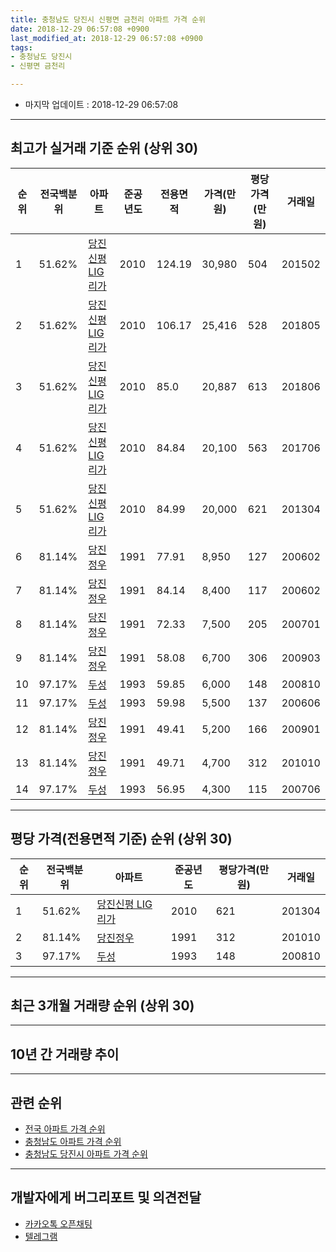 ```yaml
---
title: 충청남도 당진시 신평면 금천리 아파트 가격 순위
date: 2018-12-29 06:57:08 +0900
last_modified_at: 2018-12-29 06:57:08 +0900
tags:
- 충청남도 당진시
- 신평면 금천리

---
```


* 마지막 업데이트 : 2018-12-29 06:57:08

---

## 최고가 실거래 기준 순위 (상위 30)


|순위|전국백분위|아파트|준공년도|전용면적|가격(만원)|평당가격(만원)|거래일|
|---|---|---|---|---|---|---|---|
|1|51.62%|[당진신평 LIG리가](https://search.naver.com/search.naver?query=%EC%B6%A9%EC%B2%AD%EB%82%A8%EB%8F%84+%EB%8B%B9%EC%A7%84%EC%8B%9C+%EC%8B%A0%ED%8F%89%EB%A9%B4+%EA%B8%88%EC%B2%9C%EB%A6%AC+%EB%8B%B9%EC%A7%84%EC%8B%A0%ED%8F%89+LIG%EB%A6%AC%EA%B0%80)|2010|124.19|30,980|504|201502|
|2|51.62%|[당진신평 LIG리가](https://search.naver.com/search.naver?query=%EC%B6%A9%EC%B2%AD%EB%82%A8%EB%8F%84+%EB%8B%B9%EC%A7%84%EC%8B%9C+%EC%8B%A0%ED%8F%89%EB%A9%B4+%EA%B8%88%EC%B2%9C%EB%A6%AC+%EB%8B%B9%EC%A7%84%EC%8B%A0%ED%8F%89+LIG%EB%A6%AC%EA%B0%80)|2010|106.17|25,416|528|201805|
|3|51.62%|[당진신평 LIG리가](https://search.naver.com/search.naver?query=%EC%B6%A9%EC%B2%AD%EB%82%A8%EB%8F%84+%EB%8B%B9%EC%A7%84%EC%8B%9C+%EC%8B%A0%ED%8F%89%EB%A9%B4+%EA%B8%88%EC%B2%9C%EB%A6%AC+%EB%8B%B9%EC%A7%84%EC%8B%A0%ED%8F%89+LIG%EB%A6%AC%EA%B0%80)|2010|85.0|20,887|613|201806|
|4|51.62%|[당진신평 LIG리가](https://search.naver.com/search.naver?query=%EC%B6%A9%EC%B2%AD%EB%82%A8%EB%8F%84+%EB%8B%B9%EC%A7%84%EC%8B%9C+%EC%8B%A0%ED%8F%89%EB%A9%B4+%EA%B8%88%EC%B2%9C%EB%A6%AC+%EB%8B%B9%EC%A7%84%EC%8B%A0%ED%8F%89+LIG%EB%A6%AC%EA%B0%80)|2010|84.84|20,100|563|201706|
|5|51.62%|[당진신평 LIG리가](https://search.naver.com/search.naver?query=%EC%B6%A9%EC%B2%AD%EB%82%A8%EB%8F%84+%EB%8B%B9%EC%A7%84%EC%8B%9C+%EC%8B%A0%ED%8F%89%EB%A9%B4+%EA%B8%88%EC%B2%9C%EB%A6%AC+%EB%8B%B9%EC%A7%84%EC%8B%A0%ED%8F%89+LIG%EB%A6%AC%EA%B0%80)|2010|84.99|20,000|621|201304|
|6|81.14%|[당진정우](https://search.naver.com/search.naver?query=%EC%B6%A9%EC%B2%AD%EB%82%A8%EB%8F%84+%EB%8B%B9%EC%A7%84%EC%8B%9C+%EC%8B%A0%ED%8F%89%EB%A9%B4+%EA%B8%88%EC%B2%9C%EB%A6%AC+%EB%8B%B9%EC%A7%84%EC%A0%95%EC%9A%B0)|1991|77.91|8,950|127|200602|
|7|81.14%|[당진정우](https://search.naver.com/search.naver?query=%EC%B6%A9%EC%B2%AD%EB%82%A8%EB%8F%84+%EB%8B%B9%EC%A7%84%EC%8B%9C+%EC%8B%A0%ED%8F%89%EB%A9%B4+%EA%B8%88%EC%B2%9C%EB%A6%AC+%EB%8B%B9%EC%A7%84%EC%A0%95%EC%9A%B0)|1991|84.14|8,400|117|200602|
|8|81.14%|[당진정우](https://search.naver.com/search.naver?query=%EC%B6%A9%EC%B2%AD%EB%82%A8%EB%8F%84+%EB%8B%B9%EC%A7%84%EC%8B%9C+%EC%8B%A0%ED%8F%89%EB%A9%B4+%EA%B8%88%EC%B2%9C%EB%A6%AC+%EB%8B%B9%EC%A7%84%EC%A0%95%EC%9A%B0)|1991|72.33|7,500|205|200701|
|9|81.14%|[당진정우](https://search.naver.com/search.naver?query=%EC%B6%A9%EC%B2%AD%EB%82%A8%EB%8F%84+%EB%8B%B9%EC%A7%84%EC%8B%9C+%EC%8B%A0%ED%8F%89%EB%A9%B4+%EA%B8%88%EC%B2%9C%EB%A6%AC+%EB%8B%B9%EC%A7%84%EC%A0%95%EC%9A%B0)|1991|58.08|6,700|306|200903|
|10|97.17%|[두성](https://search.naver.com/search.naver?query=%EC%B6%A9%EC%B2%AD%EB%82%A8%EB%8F%84+%EB%8B%B9%EC%A7%84%EC%8B%9C+%EC%8B%A0%ED%8F%89%EB%A9%B4+%EA%B8%88%EC%B2%9C%EB%A6%AC+%EB%91%90%EC%84%B1)|1993|59.85|6,000|148|200810|
|11|97.17%|[두성](https://search.naver.com/search.naver?query=%EC%B6%A9%EC%B2%AD%EB%82%A8%EB%8F%84+%EB%8B%B9%EC%A7%84%EC%8B%9C+%EC%8B%A0%ED%8F%89%EB%A9%B4+%EA%B8%88%EC%B2%9C%EB%A6%AC+%EB%91%90%EC%84%B1)|1993|59.98|5,500|137|200606|
|12|81.14%|[당진정우](https://search.naver.com/search.naver?query=%EC%B6%A9%EC%B2%AD%EB%82%A8%EB%8F%84+%EB%8B%B9%EC%A7%84%EC%8B%9C+%EC%8B%A0%ED%8F%89%EB%A9%B4+%EA%B8%88%EC%B2%9C%EB%A6%AC+%EB%8B%B9%EC%A7%84%EC%A0%95%EC%9A%B0)|1991|49.41|5,200|166|200901|
|13|81.14%|[당진정우](https://search.naver.com/search.naver?query=%EC%B6%A9%EC%B2%AD%EB%82%A8%EB%8F%84+%EB%8B%B9%EC%A7%84%EC%8B%9C+%EC%8B%A0%ED%8F%89%EB%A9%B4+%EA%B8%88%EC%B2%9C%EB%A6%AC+%EB%8B%B9%EC%A7%84%EC%A0%95%EC%9A%B0)|1991|49.71|4,700|312|201010|
|14|97.17%|[두성](https://search.naver.com/search.naver?query=%EC%B6%A9%EC%B2%AD%EB%82%A8%EB%8F%84+%EB%8B%B9%EC%A7%84%EC%8B%9C+%EC%8B%A0%ED%8F%89%EB%A9%B4+%EA%B8%88%EC%B2%9C%EB%A6%AC+%EB%91%90%EC%84%B1)|1993|56.95|4,300|115|200706|


---

## 평당 가격(전용면적 기준) 순위 (상위 30)


|순위|전국백분위|아파트|준공년도|평당가격(만원)|거래일|
|---|---|---|---|---|---|
|1|51.62%|[당진신평 LIG리가](https://search.naver.com/search.naver?query=%EC%B6%A9%EC%B2%AD%EB%82%A8%EB%8F%84+%EB%8B%B9%EC%A7%84%EC%8B%9C+%EC%8B%A0%ED%8F%89%EB%A9%B4+%EA%B8%88%EC%B2%9C%EB%A6%AC+%EB%8B%B9%EC%A7%84%EC%8B%A0%ED%8F%89+LIG%EB%A6%AC%EA%B0%80)|2010|621|201304|
|2|81.14%|[당진정우](https://search.naver.com/search.naver?query=%EC%B6%A9%EC%B2%AD%EB%82%A8%EB%8F%84+%EB%8B%B9%EC%A7%84%EC%8B%9C+%EC%8B%A0%ED%8F%89%EB%A9%B4+%EA%B8%88%EC%B2%9C%EB%A6%AC+%EB%8B%B9%EC%A7%84%EC%A0%95%EC%9A%B0)|1991|312|201010|
|3|97.17%|[두성](https://search.naver.com/search.naver?query=%EC%B6%A9%EC%B2%AD%EB%82%A8%EB%8F%84+%EB%8B%B9%EC%A7%84%EC%8B%9C+%EC%8B%A0%ED%8F%89%EB%A9%B4+%EA%B8%88%EC%B2%9C%EB%A6%AC+%EB%91%90%EC%84%B1)|1993|148|200810|


---

## 최근 3개월 거래량 순위 (상위 30)


<div style="width:100%;">
    <canvas id="deal_count_ranking" height="250"></canvas>
</div>


<script>
new Chart(document.getElementById("deal_count_ranking"), {
    type: 'horizontalBar',
    data: {
        labels: ['당진신평 LIG리가'],
        datasets: [{
            label: '실거래 수',
            data: [4],
            borderColor: "rgba(255, 0, 128, 1)",
            backgroundColor: "rgba(255, 0, 128, 0.5)",
            fill: false,
        }]
    },
    options: {
        responsive: true,
        title: {
            display: true,
            text: '최근 3개월 거래량 순위'
        },
        tooltips: {
            mode: 'index',
            intersect: false,
            callbacks: {
                title: function(tooltipItems, data) {
                    return "실거래 수:";
                },
                label: function(tooltipItem, data) {
                    return data.labels[tooltipItem.index] + ": " + tooltipItem.xLabel;
                }
            }
        },
        hover: {
            mode: 'nearest',
            intersect: true
        },
        scales: {
            xAxes: [{
                display: true,
                scaleLabel: {
                    display: true,
                    labelString: '실거래 수'
                },
                ticks: {
                    suggestedMin: 0,
                }
            }],
            yAxes: [{
                display: true,
                ticks: {
                    autoSkip: false,
                    callback: function(value, index, values) {
                        if (value.length > 15)
                            return value.substr(0, 13) + "...";
                        else
                            return value;
                    }
                },
                scaleLabel: {
                    display: false,
                }
            }]
        }
    }
});

</script>


---

## 10년 간 거래량 추이


<div style="width:100%;">
    <canvas id="deal_progress" height="250"></canvas>
</div>

<script>
new Chart(document.getElementById("deal_progress"), {
    type: 'line',
    data: {
        labels: ['200812','200901','200902','200903','200904','200905','200906','200907','200908','200909','200910','200911','200912','201001','201002','201003','201004','201005','201006','201007','201008','201009','201010','201011','201012','201101','201102','201103','201104','201105','201106','201107','201108','201109','201110','201111','201112','201201','201202','201203','201204','201205','201206','201207','201208','201209','201210','201211','201212','201301','201302','201303','201304','201305','201306','201307','201308','201309','201310','201311','201312','201401','201402','201403','201404','201405','201406','201407','201408','201409','201410','201411','201412','201501','201502','201503','201504','201505','201506','201507','201508','201509','201510','201511','201512','201601','201602','201603','201604','201605','201606','201607','201608','201609','201610','201611','201612','201701','201702','201703','201704','201705','201706','201707','201708','201709','201710','201711','201712','201801','201802','201803','201804','201805','201806','201807','201808','201809','201810','201811','201812'],
        datasets: [{
            label: '실거래 수',
            pointRadius: 1,
            data: [0, 1, 1, 3, 0, 0, 0, 1, 1, 0, 1, 0, 0, 2, 1, 2, 13, 30, 16, 7, 6, 7, 5, 3, 16, 14, 13, 11, 1, 1, 4, 5, 73, 45, 28, 21, 16, 5, 5, 26, 8, 4, 12, 0, 6, 3, 3, 5, 1, 4, 4, 2, 2, 5, 8, 0, 2, 2, 1, 4, 5, 2, 3, 2, 3, 5, 5, 7, 5, 6, 5, 6, 11, 14, 13, 10, 20, 21, 6, 5, 10, 5, 5, 7, 6, 4, 7, 5, 3, 6, 5, 0, 3, 5, 4, 4, 3, 1, 2, 5, 1, 2, 2, 3, 3, 8, 6, 2, 2, 1, 3, 3, 0, 6, 3, 0, 2, 3, 2, 1, 1],
            borderColor: "rgba(255, 201, 14, 1)",
            backgroundColor: "rgba(255, 201, 14, 0.5)",
            fill: true,
        }]
    },
    options: {
        responsive: true,
        title: {
            display: true,
            text: '10년간 거래량 추이'
        },
        tooltips: {
            mode: 'index',
            intersect: false,
        },
        hover: {
            mode: 'nearest',
            intersect: true
        },
        scales: {
            xAxes: [{
                display: true,
                scaleLabel: {
                    display: true,
                    labelString: '년/월'
                }
            }],
            yAxes: [{
                display: true,
                ticks: {
                    suggestedMin: 0,
                },
                scaleLabel: {
                    display: true,
                    labelString: '실거래 수'
                }
            }]
        }
    }
});

</script>


---

## 관련 순위

- [전국 아파트 가격 순위](https://inasie.github.io/apt-ranking/전국)
- [충청남도 아파트 가격 순위](https://inasie.github.io/apt-ranking/충청남도)
- [충청남도 당진시 아파트 가격 순위](https://inasie.github.io/apt-ranking/충청남도-당진시)


---

## 개발자에게 버그리포트 및 의견전달

- [카카오톡 오픈채팅](https://open.kakao.com/o/gLJUAP4)
- [텔레그램](https://t.me/inasie)

